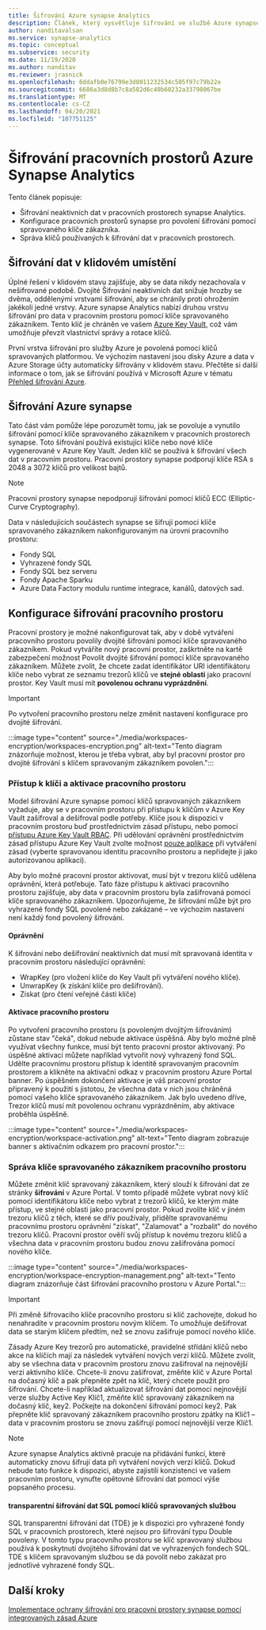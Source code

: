 ```yaml
---
title: Šifrování Azure synapse Analytics
description: Článek, který vysvětluje šifrování ve službě Azure synapse Analytics
author: nanditavalsan
ms.service: synapse-analytics
ms.topic: conceptual
ms.subservice: security
ms.date: 11/19/2020
ms.author: nanditav
ms.reviewer: jrasnick
ms.openlocfilehash: 6ddafb0e76799e3d8011232534c505f97c79b22e
ms.sourcegitcommit: 6686a3d8d8b7c8a582d6c40b60232a33798067be
ms.translationtype: MT
ms.contentlocale: cs-CZ
ms.lasthandoff: 04/20/2021
ms.locfileid: "107751125"
---
```

# <a name="encryption-for-azure-synapse-analytics-workspaces"></a>Šifrování pracovních prostorů Azure Synapse Analytics

Tento článek popisuje:
* Šifrování neaktivních dat v pracovních prostorech synapse Analytics.
* Konfigurace pracovních prostorů synapse pro povolení šifrování pomocí spravovaného klíče zákazníka.
* Správa klíčů používaných k šifrování dat v pracovních prostorech.

## <a name="encryption-of-data-at-rest"></a>Šifrování dat v klidovém umístění

Úplné řešení v klidovém stavu zajišťuje, aby se data nikdy nezachovala v nešifrované podobě. Dvojité Šifrování neaktivních dat snižuje hrozby se dvěma, oddělenými vrstvami šifrování, aby se chránily proti ohrožením jakékoli jedné vrstvy. Azure synapse Analytics nabízí druhou vrstvu šifrování pro data v pracovním prostoru pomocí klíče spravovaného zákazníkem. Tento klíč je chráněn ve vašem [Azure Key Vault](../../key-vault/general/overview.md), což vám umožňuje převzít vlastnictví správy a rotace klíčů.

První vrstva šifrování pro služby Azure je povolená pomocí klíčů spravovaných platformou. Ve výchozím nastavení jsou disky Azure a data v Azure Storage účty automaticky šifrovány v klidovém stavu. Přečtěte si další informace o tom, jak se šifrování používá v Microsoft Azure v tématu [Přehled šifrování Azure](../../security/fundamentals/encryption-overview.md).

## <a name="azure-synapse-encryption"></a>Šifrování Azure synapse

Tato část vám pomůže lépe porozumět tomu, jak se povoluje a vynutilo šifrování pomocí klíče spravovaného zákazníkem v pracovních prostorech synapse. Toto šifrování používá existující klíče nebo nové klíče vygenerované v Azure Key Vault. Jeden klíč se používá k šifrování všech dat v pracovním prostoru. Pracovní prostory synapse podporují klíče RSA s 2048 a 3072 klíčů pro velikost bajtů.

> [!NOTE]
> Pracovní prostory synapse nepodporují šifrování pomocí klíčů ECC (Elliptic-Curve Cryptography).

Data v následujících součástech synapse se šifrují pomocí klíče spravovaného zákazníkem nakonfigurovaným na úrovni pracovního prostoru:
* Fondy SQL
 * Vyhrazené fondy SQL
 * Fondy SQL bez serveru
* Fondy Apache Sparku
* Azure Data Factory modulu runtime integrace, kanálů, datových sad.

## <a name="workspace-encryption-configuration"></a>Konfigurace šifrování pracovního prostoru

Pracovní prostory je možné nakonfigurovat tak, aby v době vytváření pracovního prostoru povolily dvojité šifrování pomocí klíče spravovaného zákazníkem. Pokud vytváříte nový pracovní prostor, zaškrtněte na kartě zabezpečení možnost Povolit dvojité šifrování pomocí klíče spravovaného zákazníkem. Můžete zvolit, že chcete zadat identifikátor URI identifikátoru klíče nebo vybrat ze seznamu trezorů klíčů ve **stejné oblasti** jako pracovní prostor. Key Vault musí mít **povolenou ochranu vyprázdnění**.

> [!IMPORTANT]
> Po vytvoření pracovního prostoru nelze změnit nastavení konfigurace pro dvojité šifrování.

:::image type="content" source="./media/workspaces-encryption/workspaces-encryption.png" alt-text="Tento diagram znázorňuje možnost, kterou je třeba vybrat, aby byl pracovní prostor pro dvojité šifrování s klíčem spravovaným zákazníkem povolen.":::

### <a name="key-access-and-workspace-activation"></a>Přístup k klíči a aktivace pracovního prostoru

Model šifrování Azure synapse pomocí klíčů spravovaných zákazníkem vyžaduje, aby se v pracovním prostoru při přístupu k klíčům v Azure Key Vault zašifroval a dešifroval podle potřeby. Klíče jsou k dispozici v pracovním prostoru buď prostřednictvím zásad přístupu, nebo pomocí [přístupu Azure Key Vault RBAC](../../key-vault/general/rbac-guide.md). Při udělování oprávnění prostřednictvím zásad přístupu Azure Key Vault zvolte možnost [pouze aplikace](../../key-vault/general/security-overview.md#key-vault-authentication-options) při vytváření zásad (vyberte spravovanou identitu pracovního prostoru a nepřidejte ji jako autorizovanou aplikaci).

 Aby bylo možné pracovní prostor aktivovat, musí být v trezoru klíčů udělena oprávnění, která potřebuje. Tato fáze přístupu k aktivaci pracovního prostoru zajišťuje, aby data v pracovním prostoru byla zašifrovaná pomocí klíče spravovaného zákazníkem. Upozorňujeme, že šifrování může být pro vyhrazené fondy SQL povolené nebo zakázané – ve výchozím nastavení není každý fond povolený šifrování.

#### <a name="permissions"></a>Oprávnění

K šifrování nebo dešifrování neaktivních dat musí mít spravovaná identita v pracovním prostoru následující oprávnění:
* WrapKey (pro vložení klíče do Key Vault při vytváření nového klíče).
* UnwrapKey (k získání klíče pro dešifrování).
* Získat (pro čtení veřejné části klíče)

#### <a name="workspace-activation"></a>Aktivace pracovního prostoru

Po vytvoření pracovního prostoru (s povoleným dvojitým šifrováním) zůstane stav "čeká", dokud nebude aktivace úspěšná. Aby bylo možné plně využívat všechny funkce, musí být tento pracovní prostor aktivovaný. Po úspěšné aktivaci můžete například vytvořit nový vyhrazený fond SQL. Udělte pracovnímu prostoru přístup k identitě spravovaným pracovním prostorem a klikněte na aktivační odkaz v pracovním prostoru Azure Portal banner. Po úspěšném dokončení aktivace je váš pracovní prostor připravený k použití s jistotou, že všechna data v nich jsou chráněná pomocí vašeho klíče spravovaného zákazníkem. Jak bylo uvedeno dříve, Trezor klíčů musí mít povolenou ochranu vyprázdněním, aby aktivace proběhla úspěšně.

:::image type="content" source="./media/workspaces-encryption/workspace-activation.png" alt-text="Tento diagram zobrazuje banner s aktivačním odkazem pro pracovní prostor.":::


### <a name="manage-the-workspace-customer-managed-key"></a>Správa klíče spravovaného zákazníkem pracovního prostoru 

Můžete změnit klíč spravovaný zákazníkem, který slouží k šifrování dat ze stránky **šifrování** v Azure Portal. V tomto případě můžete vybrat nový klíč pomocí identifikátoru klíče nebo vybrat z trezorů klíčů, ke kterým máte přístup, ve stejné oblasti jako pracovní prostor. Pokud zvolíte klíč v jiném trezoru klíčů z těch, které se dřív používaly, přidělte spravovanému pracovnímu prostoru oprávnění "získat", "Zalamovat" a "rozbalit" do nového trezoru klíčů. Pracovní prostor ověří svůj přístup k novému trezoru klíčů a všechna data v pracovním prostoru budou znovu zašifrována pomocí nového klíče.

:::image type="content" source="./media/workspaces-encryption/workspace-encryption-management.png" alt-text="Tento diagram znázorňuje část šifrování pracovního prostoru v Azure Portal.":::

>[!IMPORTANT]
>Při změně šifrovacího klíče pracovního prostoru si klíč zachovejte, dokud ho nenahradíte v pracovním prostoru novým klíčem. To umožňuje dešifrovat data se starým klíčem předtím, než se znovu zašifruje pomocí nového klíče.

Zásady Azure Key trezorů pro automatické, pravidelné střídání klíčů nebo akce na klíčích mají za následek vytváření nových verzí klíčů. Můžete zvolit, aby se všechna data v pracovním prostoru znovu zašifroval na nejnovější verzi aktivního klíče. Chcete-li znovu zašifrovat, změňte klíč v Azure Portal na dočasný klíč a pak přepněte zpět na klíč, který chcete použít pro šifrování. Chcete-li například aktualizovat šifrování dat pomocí nejnovější verze služby Active Key Klíč1, změňte klíč spravovaný zákazníkem na dočasný klíč, key2. Počkejte na dokončení šifrování pomocí key2. Pak přepněte klíč spravovaný zákazníkem pracovního prostoru zpátky na Klíč1 – data v pracovním prostoru se znovu zašifrují pomocí nejnovější verze Klíč1.

> [!NOTE]
> Azure synapse Analytics aktivně pracuje na přidávání funkcí, které automaticky znovu šifrují data při vytváření nových verzí klíčů. Dokud nebude tato funkce k dispozici, abyste zajistili konzistenci ve vašem pracovním prostoru, vynuťte opětovné šifrování dat pomocí výše popsaného procesu.

#### <a name="sql-transparent-data-encryption-with-service-managed-keys"></a>transparentní šifrování dat SQL pomocí klíčů spravovaných službou

SQL transparentní šifrování dat (TDE) je k dispozici pro vyhrazené fondy SQL v pracovních prostorech, které *nejsou* pro šifrování typu Double povoleny. V tomto typu pracovního prostoru se klíč spravovaný službou používá k poskytnutí dvojitého šifrování dat ve vyhrazených fondech SQL. TDE s klíčem spravovaným službou se dá povolit nebo zakázat pro jednotlivé vyhrazené fondy SQL.

## <a name="next-steps"></a>Další kroky

[Implementace ochrany šifrování pro pracovní prostory synapse pomocí integrovaných zásad Azure](../policy-reference.md)

